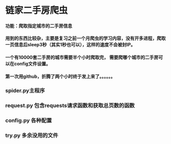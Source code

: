 # 链家二手房爬虫
#### 功能：爬取指定城市的二手房信息
#### 用到的东西比较杂，主要是复习之前一个月爬虫的学习内容，没有开多进程，爬取一页信息后sleep3秒（其实1秒也可以），这样的速度不会被封IP。
#### 一个有10000套二手房的城市需要半个小时爬取完， 需要爬哪个城市的二手房可以在config文件设置。
#### 第一次用github，折腾了两个小时终于发上来了。。。。。。
### spider.py主程序
### request.py 包含requests请求函数和获取总页数的函数
### config.py 各种配置
### try.py 多余没用的文件
